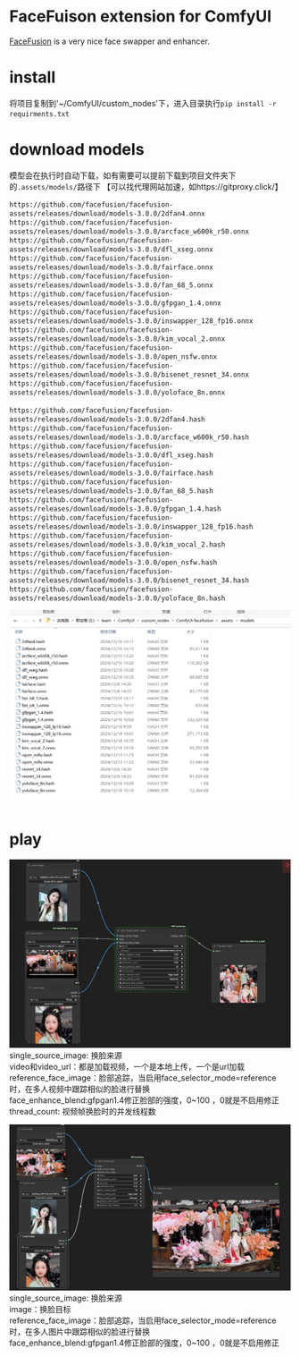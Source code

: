 # FaceFuison extension for ComfyUI

[FaceFusion](https://github.com/facefusion/facefusion) is a very nice face swapper and enhancer.

# install
将项目复制到'~/ComfyUI/custom_nodes'下，进入目录执行`pip install -r requirments.txt`

# download models
模型会在执行时自动下载，如有需要可以提前下载到项目文件夹下的`.assets/models/`路径下 【可以找代理网站加速，如https://gitproxy.click/】   
```
https://github.com/facefusion/facefusion-assets/releases/download/models-3.0.0/2dfan4.onnx
https://github.com/facefusion/facefusion-assets/releases/download/models-3.0.0/arcface_w600k_r50.onnx
https://github.com/facefusion/facefusion-assets/releases/download/models-3.0.0/dfl_xseg.onnx
https://github.com/facefusion/facefusion-assets/releases/download/models-3.0.0/fairface.onnx
https://github.com/facefusion/facefusion-assets/releases/download/models-3.0.0/fan_68_5.onnx
https://github.com/facefusion/facefusion-assets/releases/download/models-3.0.0/gfpgan_1.4.onnx
https://github.com/facefusion/facefusion-assets/releases/download/models-3.0.0/inswapper_128_fp16.onnx
https://github.com/facefusion/facefusion-assets/releases/download/models-3.0.0/kim_vocal_2.onnx
https://github.com/facefusion/facefusion-assets/releases/download/models-3.0.0/open_nsfw.onnx
https://github.com/facefusion/facefusion-assets/releases/download/models-3.0.0/bisenet_resnet_34.onnx
https://github.com/facefusion/facefusion-assets/releases/download/models-3.0.0/yoloface_8n.onnx

https://github.com/facefusion/facefusion-assets/releases/download/models-3.0.0/2dfan4.hash
https://github.com/facefusion/facefusion-assets/releases/download/models-3.0.0/arcface_w600k_r50.hash
https://github.com/facefusion/facefusion-assets/releases/download/models-3.0.0/dfl_xseg.hash
https://github.com/facefusion/facefusion-assets/releases/download/models-3.0.0/fairface.hash
https://github.com/facefusion/facefusion-assets/releases/download/models-3.0.0/fan_68_5.hash
https://github.com/facefusion/facefusion-assets/releases/download/models-3.0.0/gfpgan_1.4.hash
https://github.com/facefusion/facefusion-assets/releases/download/models-3.0.0/inswapper_128_fp16.hash
https://github.com/facefusion/facefusion-assets/releases/download/models-3.0.0/kim_vocal_2.hash
https://github.com/facefusion/facefusion-assets/releases/download/models-3.0.0/open_nsfw.hash
https://github.com/facefusion/facefusion-assets/releases/download/models-3.0.0/bisenet_resnet_34.hash
https://github.com/facefusion/facefusion-assets/releases/download/models-3.0.0/yoloface_8n.hash
```
![models.png](.github/models.png)
# play
![video.png](.github/video.png)
single_source_image: 换脸来源   
video和video_url：都是加载视频，一个是本地上传，一个是url加载    
reference_face_image：脸部追踪，当启用face_selector_mode=reference时，在多人视频中跟踪相似的脸进行替换   
face_enhance_blend:gfpgan1.4修正脸部的强度，0~100 ，0就是不启用修正   
thread_count: 视频帧换脸时的并发线程数   

![image.png](.github/image.png)
single_source_image: 换脸来源   
image：换脸目标   
reference_face_image：脸部追踪，当启用face_selector_mode=reference时，在多人图片中跟踪相似的脸进行替换   
face_enhance_blend:gfpgan1.4修正脸部的强度，0~100 ，0就是不启用修正  
